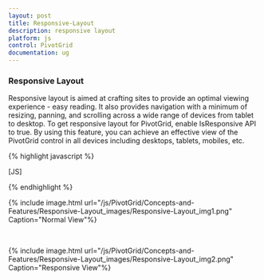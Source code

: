 ```yaml
---
layout: post
title: Responsive-Layout
description: responsive layout
platform: js
control: PivotGrid
documentation: ug
---
```


### Responsive Layout

Responsive layout is aimed at crafting sites to provide an optimal viewing experience - easy reading. It also provides navigation with a minimum of resizing, panning, and scrolling across a wide range of devices from tablet to desktop. To get responsive layout for PivotGrid, enable IsResponsive API to true. By using this feature, you can achieve an effective view of the PivotGrid control in all devices including desktops, tablets, mobiles, etc. 

{% highlight javascript %}

[JS]
<script type="text/javascript">
$(function () {
       $("#PivotGrid1").ejPivotGrid({
             url: "../wcf/OLAPService.svc", **isResponsive: true**
       });
});
</script>


{% endhighlight %}

{% include image.html url="/js/PivotGrid/Concepts-and-Features/Responsive-Layout_images/Responsive-Layout_img1.png" Caption="Normal View"%}

<br/>

{% include image.html url="/js/PivotGrid/Concepts-and-Features/Responsive-Layout_images/Responsive-Layout_img2.png" Caption="Responsive View"%}


